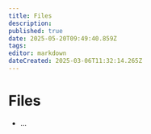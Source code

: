 ```yaml
---
title: Files
description: 
published: true
date: 2025-05-20T09:49:40.859Z
tags: 
editor: markdown
dateCreated: 2025-03-06T11:32:14.265Z
---
```


# Files

- ...